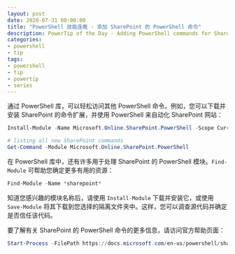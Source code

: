 ```yaml
---
layout: post
date: 2020-07-31 00:00:00
title: "PowerShell 技能连载 - 添加 SharePoint 的 PowerShell 命令"
description: PowerTip of the Day - Adding PowerShell commands for SharePoint
categories:
- powershell
- tip
tags:
- powershell
- tip
- powertip
- series
---
```

通过 PowerShell 库，可以轻松访问其他 PowerShell 命令。例如，您可以下载并安装 SharePoint 的命令扩展，并使用 PowerShell 来自动化 SharePoint 网站：

```powershell
Install-Module -Name Microsoft.Online.SharePoint.PowerShell -Scope CurrentUser -Force

# listing all new SharePoint commands
Get-Command -Module Microsoft.Online.SharePoint.PowerShell
```

在 PowerShell 库中，还有许多用于处理 SharePoint 的 PowerShell 模块。`Find-Module` 可帮助您确定更多有用的资源：

```powershell
Find-Module -Name *sharepoint*
```

知道您感兴趣的模块名称后，请使用 `Install-Module` 下载并安装它，或使用 `Save-Module` 将其下载到您选择的隔离文件夹中。这样，您可以调查源代码并确定是否信任该代码。

要了解有关 SharePoint 的 PowerShell 命令的更多信息，请访问官方帮助页面：

```powershell
Start-Process -FilePath https://docs.microsoft.com/en-us/powershell/sharepoint/sharepoint-online/connect-sharepoint-online?view=sharepoint-ps
```

<!--本文国际来源：[Adding PowerShell commands for SharePoint](https://community.idera.com/database-tools/powershell/powertips/b/tips/posts/adding-powershell-commands-for-sharepoint)-->

